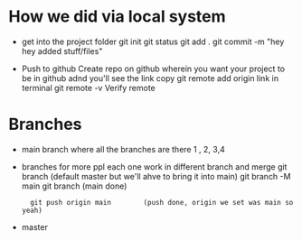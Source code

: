# How we did via local system

- get into the project folder
    git init
    git status
    git add .
    git commit -m "hey hey added stuff/files"

- Push to github
    Create repo on github wherein you want your project  to be in github adnd you'll see the link copy
        git remote add origin link      in terminal
        git remote -v                   Verify remote

# Branches
- main branch where all the branches are there 1 , 2, 3,4  
- branches for more ppl each one work in different branch and merge
        git branch  (default master but we'll ahve to bring it into main)
        git branch -M main
        git branch  (main done)

        git push origin main        (push done, origin we set was main so yeah)
- master